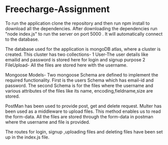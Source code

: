 # Freecharge-Assignment

To run the application clone the repository and then run npm install to download all the dependencies. After downloading the dependencies run "node index.js" to run the 
server on port 5000 . It will automatically connect to the database.

The database used for the application is mongoDB atlas, where a cluster is created. This cluster has two collections-
  1 User-The user details like emailid and password is stored here for login and signup purpose
  2 FileUpload- All the files are stored here with the username.
  
Mongoose Models-
  Two mongoose Schema are defined to implement the required functionality. First is the users Schema which has email-id and password. The second Schema is for the files where
  the username and various attributes of the files like its name, encoding,fieldname,size are stored.

PostMan has been used to provide post, get and delete request. Multer has been used as a middleware to upload files. This method enables us to read the form-data. All the 
files are stored through the form-data in postman where the username and file is provided.

The routes for login, signup ,uploading files and deleting files have been set up in the index.js file.
